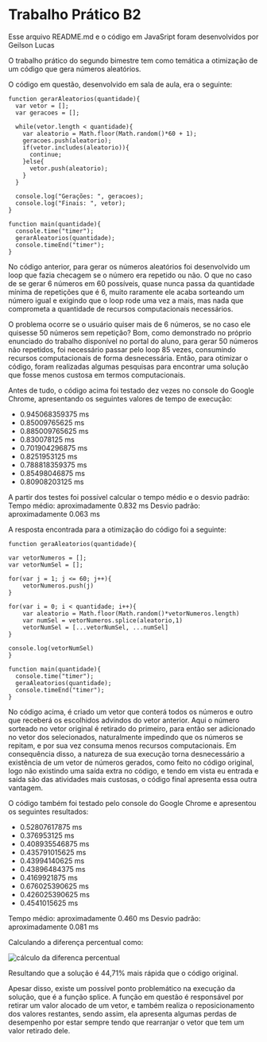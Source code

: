 # Trabalho Prático B2

Esse arquivo README.md e o código em JavaSript foram desenvolvidos por Geilson Lucas

O trabalho prático do segundo bimestre tem como temática a otimização de um código que gera números aleatórios.

O código em questão, desenvolvido em sala de aula, era o seguinte:

```
function gerarAleatorios(quantidade){
  var vetor = [];
  var geracoes = [];

  while(vetor.length < quantidade){
    var aleatorio = Math.floor(Math.random()*60 + 1);
    geracoes.push(aleatorio);
    if(vetor.includes(aleatorio)){
      continue;
    }else{
      vetor.push(aleatorio);
    }
  }

  console.log("Gerações: ", geracoes);
  console.log("Finais: ", vetor);
}

function main(quantidade){
  console.time("timer");
  gerarAleatorios(quantidade);
  console.timeEnd("timer");
}

```

No código anterior, para gerar os números aleatórios foi desenvolvido um loop que fazia checagem se o número era repetido ou não. O que no caso de se gerar 6 números em 60 possíveis, quase nunca passa da quantidade mínima de repetições que é 6, muito raramente ele acaba sorteando um número igual e exigindo que o loop rode uma vez a mais, mas nada que comprometa a quantidade de recursos computacionais necessários.

O problema ocorre se o usuário quiser mais de 6 números, se no caso ele quisesse 50 números sem repetição? Bom, como demonstrado no próprio enunciado do trabalho disponível no portal do aluno, para gerar 50 números não repetidos, foi necessário passar pelo loop 85 vezes, consumindo recursos computacionais de forma desnecessária. Então, para otimizar o código, foram realizadas algumas pesquisas para encontrar uma solução que fosse menos custosa em termos computacionais.

Antes de tudo, o código acima foi testado dez vezes no console do Google Chrome, apresentando os seguintes valores de tempo de execução:
* 0.945068359375 ms
* 0.85009765625 ms
* 0.885009765625 ms
* 0.830078125 ms
* 0.701904296875 ms
* 0.8251953125 ms
* 0.788818359375 ms
* 0.85498046875 ms
* 0.80908203125 ms

A partir dos testes foi possível calcular o tempo médio e o desvio padrão:
Tempo médio: aproximadamente 0.832 ms
Desvio padrão: aproximadamente 0.063 ms

A resposta encontrada para a otimização do código foi a seguinte:

```
function geraAleatorios(quantidade){

var vetorNumeros = [];
var vetorNumSel = [];

for(var j = 1; j <= 60; j++){
    vetorNumeros.push(j)
}

for(var i = 0; i < quantidade; i++){
    var aleatorio = Math.floor(Math.random()*vetorNumeros.length)
    var numSel = vetorNumeros.splice(aleatorio,1)
    vetorNumSel = [...vetorNumSel, ...numSel]
}

console.log(vetorNumSel)
}

function main(quantidade){
  console.time("timer");
  geraAleatorios(quantidade);
  console.timeEnd("timer");
}

```

No código acima, é criado um vetor que conterá todos os números e outro que receberá os escolhidos advindos do vetor anterior. Aqui o número sorteado no vetor original é retirado do primeiro, para então ser adicionado no vetor dos selecionados, naturalmente impedindo que os números se repitam, e por sua vez consuma menos recursos computacionais. Em consequência disso, a natureza de sua execução torna desnecessário a existência de um vetor de números gerados, como feito no código original, logo não existindo uma saída extra no código, e tendo em vista eu entrada e saída são das atividades mais custosas, o código final apresenta essa outra vantagem.

O código também foi testado pelo console do Google Chrome e apresentou os seguintes resultados:
* 0.52807617875 ms
* 0.376953125 ms
* 0.408935546875 ms
* 0.435791015625 ms
* 0.43994140625 ms
* 0.43896484375 ms
* 0.4169921875 ms
* 0.676025390625 ms
* 0.426025390625 ms
* 0.4541015625 ms

Tempo médio: aproximadamente 0.460 ms
Desvio padrão: aproximadamente 0.081 ms

Calculando a diferença percentual como:

![cálculo da diferenca percentual](https://dhg1h5j42swfq.cloudfront.net/2019/06/09133238/Captura-de-Tela-2019-06-09-%C3%A0s-12.32.28.png)

Resultando que a solução é 44,71% mais rápida que o código original.

Apesar disso, existe um possível ponto problemático na execução da solução, que é a função splice. A função em questão é responsável por retirar um valor alocado de um vetor, e também realiza o reposicionamento dos valores restantes, sendo assim, ela apresenta algumas perdas de desempenho por estar sempre tendo que rearranjar o vetor que tem um valor retirado dele.
